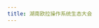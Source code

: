 ```yaml
---
title: 湖南欧拉操作系统生态大会
---
```

<script setup lang="ts">
  import TheSummitList from '@/views/summit/summit2022-changsha/summit2022-changsha.vue'
</script>

<TheSummitList />
